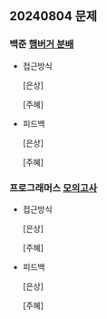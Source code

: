 ## 20240804 문제

### 백준 [햄버거 분배](https://www.acmicpc.net/problem/19941)

- 접근방식

  [은상]
  
  
  [주혜] 
  

- 피드백

  [은상]
  
  
  [주혜]


### 프로그래머스 [모의고사](https://school.programmers.co.kr/learn/courses/30/lessons/42840)

- 접근방식

  [은상]
  

  [주혜]
  
- 피드백

  [은상]
  
  
  [주혜]
  
  
